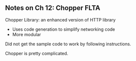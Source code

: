 ## Notes on Ch 12: Chopper FLTA

Chopper Library: an enhanced version of HTTP library
  * Uses code generation to simplify networking code 
  * More modular

Did not get the sample code to work by following instructions.

Chopper is pretty complicated. 